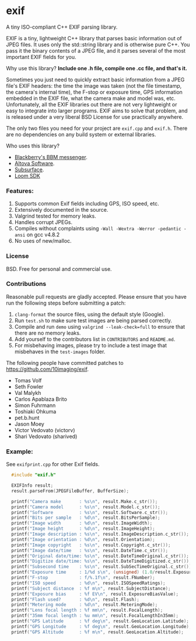 exif
====

A tiny ISO-compliant C++ EXIF parsing library.

EXIF is a tiny, lightweight C++ library that parses basic information out of JPEG files. It uses only the std::string library and is otherwise pure C++. You pass it the binary contents of a JPEG file, and it parses several of the most important EXIF fields for you.

Why use this library? __Include one .h file, compile one .cc file, and that's it.__

Sometimes you just need to quickly extract basic information from a JPEG file's EXIF headers: the time the image was taken (not the file timestamp, the camera's internal time), the F-stop or exposure time, GPS information embedded in the EXIF file, what the camera make and model was, etc. Unfortunately, all the EXIF libraries out there are not very lightweight or easy to integrate into larger programs. EXIF aims to solve that problem, and is released under a very liberal BSD License for use practically anywhere.

The only two files you need for your project are `exif.cpp` and `exif.h`. There are no dependencies on any build system or external libraries.

Who uses this library?

  * [Blackberry's BBM messenger](http://us.blackberry.com/legal/thirdpartysoftware/bbmthirdparty/x-platform-bbm.html).
  * [Altova Software](http://www.altova.com/legal_3rdparty.html).
  * [Subsurface](http://trac.hohndel.org/browser/subsurface/qt-ui/exif.h?rev=a3d82bf9b1bf7a25e20e75aceeafe80cbc4f78f3).
  * [Loom SDK](https://github.com/LoomSDK/LoomSDK/blob/master/loom/vendor/jheadexif/easyexif.h)

### Features:

  1. Supports common Exif fields including GPS, ISO speed, etc.
  2. Extensively documented in the source.
  3. Valgrind tested for memory leaks.
  4. Handles corrupt JPEGs.
  5. Compiles without complaints using `-Wall -Wextra -Werror -pedantic -ansi` on gcc v4.8.2
  6. No uses of new/malloc.

### License

BSD. Free for personal and commercial use.

### Contributions

Reasonable pull requests are gladly accepted. Please ensure that you have run the following steps before submitting a patch:

  1. `clang-format` the source files, using the default style (Google).
  2. Run `test.sh` to make sure test images are being parsed correctly.
  3. Compile and run `demo` using `valgrind --leak-check=full` to ensure that there are no memory leaks.
  4. Add yourself to the contributors list in `CONTRIBUTORS` and `README.md`.
  5. For misbehaving images, please try to include a test image that misbehaves in the `test-images` folder.

The following people have committed patches to https://github.com/10imaging/exif.

  * Tomas Volf
  * Seth Fowler
  * Val Malykh
  * Carlos Apablaza Brito
  * Simon Fuhrmann
  * Toshiaki Ohkuma
  * pet.b.hunt
  * Jason Moey
  * Victor Vedovato (victorv)
  * Shari Vedovato (sharived)

### Example:

See `exifprint.cpp` for other Exif fields.

```C++
  #include "exif.h"

  EXIFInfo result;
  result.parseFrom(JPEGFileBuffer, BufferSize);

  printf("Camera make       : %s\n", result.Make.c_str());
  printf("Camera model      : %s\n", result.Model.c_str());
  printf("Software          : %s\n", result.Software.c_str());
  printf("Bits per sample   : %d\n", result.BitsPerSample);
  printf("Image width       : %d\n", result.ImageWidth);
  printf("Image height      : %d\n", result.ImageHeight);
  printf("Image description : %s\n", result.ImageDescription.c_str());
  printf("Image orientation : %d\n", result.Orientation);
  printf("Image copyright   : %s\n", result.Copyright.c_str());
  printf("Image date/time   : %s\n", result.DateTime.c_str());
  printf("Original date/time: %s\n", result.DateTimeOriginal.c_str());
  printf("Digitize date/time: %s\n", result.DateTimeDigitized.c_str());
  printf("Subsecond time    : %s\n", result.SubSecTimeOriginal.c_str());
  printf("Exposure time     : 1/%d s\n", (unsigned) (1.0/result.ExposureTime));
  printf("F-stop            : f/%.1f\n", result.FNumber);
  printf("ISO speed         : %d\n", result.ISOSpeedRatings);
  printf("Subject distance  : %f m\n", result.SubjectDistance);
  printf("Exposure bias     : %f EV\n", result.ExposureBiasValue);
  printf("Flash used?       : %d\n", result.Flash);
  printf("Metering mode     : %d\n", result.MeteringMode);
  printf("Lens focal length : %f mm\n", result.FocalLength);
  printf("35mm focal length : %u mm\n", result.FocalLengthIn35mm);
  printf("GPS Latitude      : %f deg\n", result.GeoLocation.Latitude);
  printf("GPS Longitude     : %f deg\n", result.GeoLocation.Longitude);
  printf("GPS Altitude      : %f m\n", result.GeoLocation.Altitude);
```
